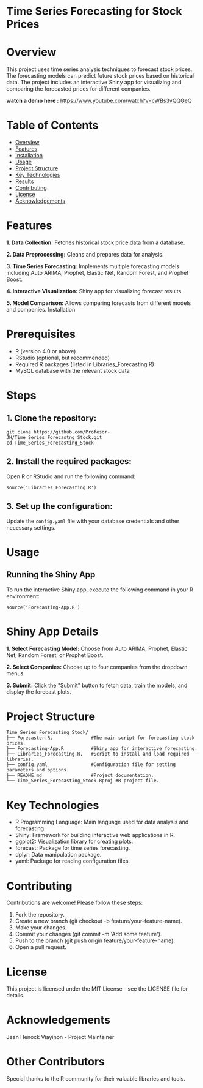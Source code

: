 # Time Series Forecasting for Stock Prices

# Overview
This project uses time series analysis techniques to forecast stock prices. The forecasting models can predict future stock prices based on historical data. The project includes an interactive Shiny app for visualizing and comparing the forecasted prices for different companies.

**watch a demo here :** https://www.youtube.com/watch?v=cWBs3vQQGeQ

# Table of Contents


- [Overview](#overview)
- [Features](#features)
- [Installation](#installation)
- [Usage](#usage)
- [Project Structure](#project-structure)
- [Key Technologies](#key-technologies)
- [Results](#results)
- [Contributing](#contributing)
- [License](#license)
- [Acknowledgements](#acknowledgements)



# Features
  **1. Data Collection:** Fetches historical stock price data from a database.
  
  **2. Data Preprocessing:** Cleans and prepares data for analysis.
  
  **3. Time Series Forecasting:** Implements multiple forecasting models including Auto ARIMA, Prophet, Elastic Net, Random Forest, and Prophet Boost.
  
  **4. Interactive Visualization:** Shiny app for visualizing forecast results.
  
  **5. Model Comparison:** Allows comparing forecasts from different models and companies.
Installation


# Prerequisites
* R (version 4.0 or above)
* RStudio (optional, but recommended)
* Required R packages (listed in Libraries_Forecasting.R)
* MySQL database with the relevant stock data

# Steps
## 1. Clone the repository:
```
git clone https://github.com/Profesor-JH/Time_Series_Forecastng_Stock.git
cd Time_Series_Forecasting_Stock
```
## 2. Install the required packages:

Open R or RStudio and run the following command:
```
source('Libraries_Forecasting.R')
```

## 3. Set up the configuration:
Update the `config.yaml` file with your database credentials and other necessary settings.

# Usage

## Running the Shiny App
To run the interactive Shiny app, execute the following command in your R environment:

```
source('Forecasting-App.R')
```

# Shiny App Details

**1. Select Forecasting Model:** Choose from Auto ARIMA, Prophet, Elastic Net, Random Forest, or Prophet Boost.

**2. Select Companies:** Choose up to four companies from the dropdown menus.

**3. Submit:** Click the "Submit" button to fetch data, train the models, and display the forecast plots.


# Project Structure
```
Time_Series_Forecasting_Stock/
├── Forecaster.R.              #The main script for forecasting stock prices.
├── Forecasting-App.R          #Shiny app for interactive forecasting.
├── Libraries_Forecasting.R.   #Script to install and load required libraries.
├── config.yaml                #Configuration file for setting parameters and options.
├── README.md                  #Project documentation.
└── Time_Series_Forecasting_Stock.Rproj #R project file.
```


# Key Technologies
* R Programming Language: Main language used for data analysis and forecasting.
* Shiny: Framework for building interactive web applications in R.
* ggplot2: Visualization library for creating plots.
* forecast: Package for time series forecasting.
* dplyr: Data manipulation package.
* yaml: Package for reading configuration files.

# Contributing
Contributions are welcome! Please follow these steps:

1. Fork the repository.
2. Create a new branch (git checkout -b feature/your-feature-name).
3. Make your changes.
4. Commit your changes (git commit -m 'Add some feature').
5. Push to the branch (git push origin feature/your-feature-name).
6. Open a pull request.

# License
This project is licensed under the MIT License - see the LICENSE file for details.

# Acknowledgements
Jean Henock Viayinon - Project Maintainer

# Other Contributors
Special thanks to the R community for their valuable libraries and tools.

